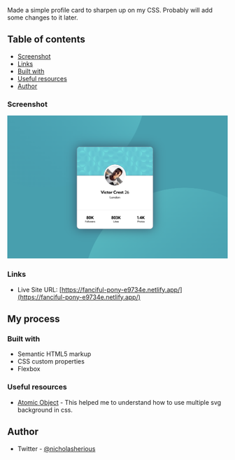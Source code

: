 
Made a simple profile card to sharpen up on my CSS.  Probably will add some changes to it later.

## Table of contents

- [Screenshot](#screenshot)
- [Links](#links)
- [Built with](#built-with)
- [Useful resources](#useful-resources)
- [Author](#author)




### Screenshot

![](./screenshot.png)



### Links

- Live Site URL: [https://fanciful-pony-e9734e.netlify.app/](https://fanciful-pony-e9734e.netlify.app/)

## My process

### Built with

- Semantic HTML5 markup
- CSS custom properties
- Flexbox





### Useful resources

- [Atomic Object](https://spin.atomicobject.com/2015/04/07/css-multiple-backgrounds/) - This helped me to understand how to use multiple svg background in css.


## Author

- Twitter - [@nicholasherious](https://www.twitter.com/nicholasherious)


